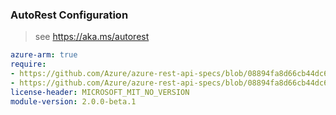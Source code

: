 ### AutoRest Configuration

> see https://aka.ms/autorest

``` yaml
azure-arm: true
require:
- https://github.com/Azure/azure-rest-api-specs/blob/08894fa8d66cb44dc62a73f7a09530f905985fa3/specification/authorization/resource-manager/readme.md
- https://github.com/Azure/azure-rest-api-specs/blob/08894fa8d66cb44dc62a73f7a09530f905985fa3/specification/authorization/resource-manager/readme.go.md
license-header: MICROSOFT_MIT_NO_VERSION
module-version: 2.0.0-beta.1
```